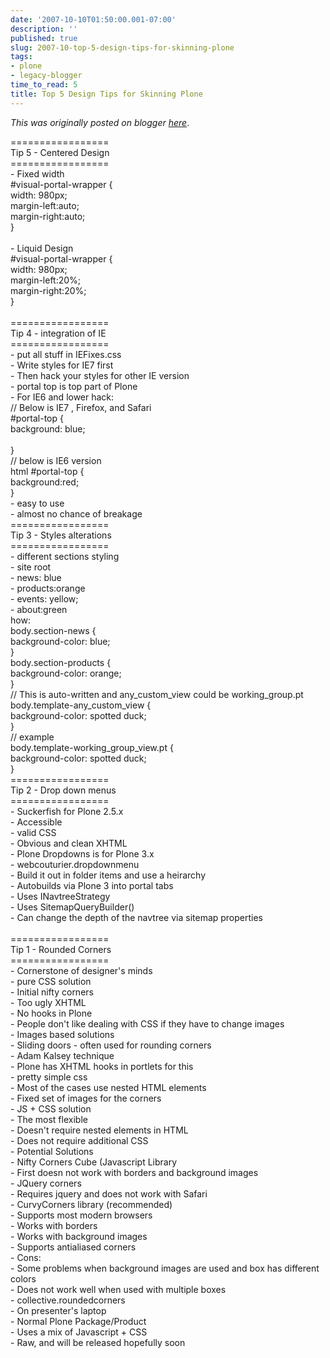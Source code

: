 ```yaml
---
date: '2007-10-10T01:50:00.001-07:00'
description: ''
published: true
slug: 2007-10-top-5-design-tips-for-skinning-plone
tags:
- plone
- legacy-blogger
time_to_read: 5
title: Top 5 Design Tips for Skinning Plone
---
```


*This was originally posted on blogger [here](https://pydanny.blogspot.com/2007/10/top-5-design-tips-for-skinning-plone.html)*.

=================<br />Tip 5 - Centered Design<br />=================<br />- Fixed width<br />#visual-portal-wrapper {<br />width: 980px;<br />margin-left:auto;<br />margin-right:auto;<br />}<br /><br />- Liquid Design<br />#visual-portal-wrapper {<br />width: 980px;<br />margin-left:20%;<br />margin-right:20%;<br />}<br /><br />=================<br />Tip 4 -  integration of IE<br />=================<br />- put all stuff in IEFixes.css<br />- Write styles for IE7 first<br />- Then hack your styles for other IE version<br />- portal top is top part of Plone<br />- For IE6 and lower hack:<br />// Below is IE7 , Firefox, and Safari<br />#portal-top {<br />background: blue;<br /><br />}<br />// below is IE6 version<br />html #portal-top {<br />background:red;<br />}<br />- easy to use<br />- almost no chance of breakage<br />=================<br />Tip 3 - Styles alterations<br />=================<br />- different sections styling<br />- site root<br />  - news: blue<br />  - products:orange<br />  - events: yellow;<br />  - about:green<br />how:<br />body.section-news {<br />background-color: blue;<br />}<br />body.section-products {<br />background-color: orange;<br />}<br />// This is auto-written and any_custom_view could be working_group.pt<br />body.template-any_custom_view {<br />background-color: spotted duck;<br />}<br />// example<br />body.template-working_group_view.pt {<br />background-color: spotted duck;<br />}<br />=================<br />Tip 2 - Drop down menus<br />=================<br />- Suckerfish for Plone 2.5.x<br />  - Accessible<br />  - valid CSS<br />  - Obvious and clean XHTML<br />- Plone Dropdowns is for Plone 3.x<br />  - webcouturier.dropdownmenu<br />  - Build it out in folder items and use a heirarchy<br />  - Autobuilds via Plone 3 into portal tabs<br />  - Uses INavtreeStrategy<br />  - Uses SitemapQueryBuilder()<br />    - Can change the depth of the navtree via sitemap properties<br /><br />=================<br />Tip 1 - Rounded Corners<br />=================<br />- Cornerstone of designer's minds<br />- pure CSS solution<br />  - Initial nifty corners<br />  - Too ugly XHTML<br />  - No hooks in Plone<br />  - People don't like dealing with CSS if they have to change images<br />- Images based solutions<br />  - Sliding doors - often used for rounding corners<br />  - Adam Kalsey technique<br />    - Plone has XHTML hooks in portlets for this<br />    - pretty simple css<br />    - Most of the cases use nested HTML elements<br />    - Fixed set of images for the corners<br />- JS + CSS solution<br />  - The most flexible<br />  - Doesn't require nested elements in HTML<br />  - Does not require additional CSS<br />  - Potential Solutions<br />    - Nifty Corners Cube (Javascript Library<br />      - First doesn not work with borders and background images<br />    - JQuery corners<br />      - Requires jquery and does not work with Safari<br />    - CurvyCorners library (recommended)<br />      - Supports most modern browsers<br />      - Works with borders<br />      - Works with background images<br />      - Supports antialiased corners<br />      - Cons:<br />          - Some problems when background images are used and box has different colors<br />    - Does not work well when used with multiple boxes<br />     - collective.roundedcorners<br />       - On presenter's laptop<br />       - Normal Plone Package/Product<br />       - Uses a mix of Javascript + CSS<br />       - Raw, and will be released hopefully soon